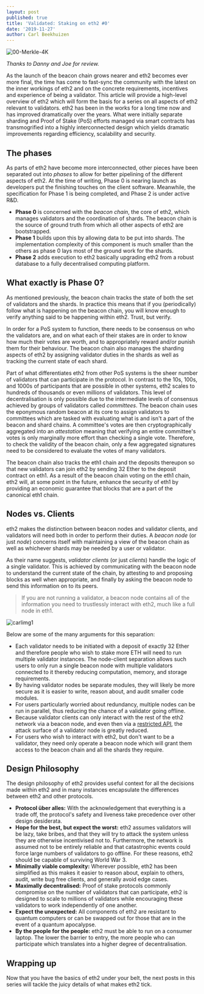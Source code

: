```yaml
---
layout: post
published: true
title: 'Validated: Staking on eth2 #0'
date: '2019-11-27'
author: Carl Beekhuizen
---
```


![00-Merkle-4K](https://blog.ethereum.org/img/2019/11/00-Merkle-4K.png)

*Thanks to Danny and Joe for review.*

As the launch of the beacon chain grows nearer and eth2 becomes ever more final, the time has come to fast-sync the community with the latest on the inner workings of eth2 and on the concrete requirements, incentives and experience of being a validator. This article will provide a high-level overview of eth2 which will form the basis for a series on all aspects of eth2 relevant to validators.
eth2 has been in the works for a long time now and has improved dramatically over the years. What were initially separate sharding and Proof of Stake (PoS) efforts managed via smart contracts has transmogrified into a highly interconnected design which yields dramatic improvements regarding efficiency, scalability and security. 

## The phases

As parts of eth2 have become more interconnected, other pieces have been separated out into _phases_ to allow for better pipelining of the different aspects of eth2. At the time of writing, Phase 0 is nearing launch as developers put the finishing touches on the client software. Meanwhile, the specification for Phase 1 is being completed, and Phase 2 is under active R&D.

* **Phase 0** is concerned with the *beacon chain*, the core of eth2, which manages validators and the coordination of shards. The beacon chain is the source of ground truth from which all other aspects of eth2 are bootstrapped.
* **Phase 1** builds upon this by allowing data to be put into shards. The implementation complexity of this component is much smaller than the others as phase 0 lays most of the ground work for the shards.
* **Phase 2** adds execution to eth2 basically upgrading eth2 from a robust database to a fully decentralised computing platform.

## What exactly is Phase 0?

As mentioned previously, the beacon chain tracks the state of both the set of validators and the shards. In practice this means that if you (periodically) follow what is happening on the beacon chain, you will know enough to verify anything said to be happening within eth2. Trust, but verify.

In order for a PoS system to function, there needs to be consensus on who the validators are, and on what each of their stakes are in order to know how much their votes are worth, and to appropriately reward and/or punish them for their behaviour. The beacon chain also manages the sharding aspects of eth2 by assigning validator duties in the shards as well as tracking the current state of each shard.

Part of what differentiates eth2 from other PoS systems is the sheer number of validators that can participate in the protocol. In contrast to the 10s, 100s, and 1000s of participants that are possible in other systems, eth2 scales to hundreds of thousands or even millions of validators. This level of decentralisation is only possible due to the intermediate levels of consensus achieved by groups of validators called *committees*. The beacon chain uses the eponymous random beacon at its core to assign validators to committees which are tasked with evaluating what is and isn't a part of the beacon and shard chains. A committee's votes are then cryptographically aggregated into an _attestation_ meaning that verifying an entire committee's votes is only marginally more effort than checking a single vote. Therefore, to check the validity of the beacon chain, only a few aggregated signatures need to be considered to evaluate the votes of many validators.

The beacon chain also tracks the eth1 chain and the deposits thereupon so that new validators can join eth2 by sending 32 Ether to the deposit contract on eth1. As a result of the beacon chain voting on the eth1 chain, eth2 will, at some point in the future, enhance the security of eth1 by providing an economic guarantee that blocks that are a part of the canonical eth1 chain.

## Nodes vs. Clients
eth2 makes the distinction between beacon nodes and validator clients, and validators will need both in order to perform their duties. A *beacon node* (or just *node*) concerns itself with maintaining a view of the beacon chain as well as whichever shards may be needed by a user or validator. 

As their name suggests, *validator clients* (or just *clients*) handle the logic of a single validator. This is achieved by communicating with the beacon node to understand the current state of the chain, by attesting to and proposing blocks as well when appropriate, and finally by asking the beacon node to send this information on to its peers. 

> If you are not running a validator, a beacon node contains all of the information you need to trustlessly interact with eth2, much like a full node in eth1.

![carlimg1](https://blog.ethereum.org/img/2019/11/carlimg1.png)

Below are some of the many arguments for this separation:

* Each validator needs to be initiated with a deposit of exactly 32 Ether and therefore people who wish to stake more ETH will need to run multiple validator instances. The node-client separation allows such users to only run a single beacon node with multiple validators connected to it thereby reducing computation, memory, and storage requirements.
* By having validator nodes be separate modules, they will likely be more secure as it is easier to write, reason about, and audit smaller code modules.
* For users particularly worried about redundancy, multiple nodes can be run in parallel, thus reducing the chance of a validator going offline.
* Because validator clients can only interact with the rest of the eth2 network via a beacon node, and even then via a [restricted API](https://github.com/ethereum/eth2.0-APIs/blob/master/apis/validator/beacon-node-validator-api.md), the attack surface of a validator node is greatly reduced.
* For users who wish to interact with eth2, but don't want to be a validator, they need only operate a beacon node which will grant them access to the beacon chain and all the shards they require.

## Design Philosophy

The design philosophy of eth2 provides useful context for all the decisions made within eth2 and in many instances encapsulate the differences between eth2 and other protocols.

* **Protocol über alles:** With the acknowledgement that everything is a trade off, the protocol's safety and liveness take precedence over other design desiderata.
* **Hope for the best, but expect the worst:** eth2 assumes validators will be lazy, take bribes, and that they will try to attack the system unless they are otherwise incentivised not to. Furthermore, the network is assumed not to be entirely reliable and that catastrophic events could force large numbers of validators to go offline. For these reasons, eth2 should be capable of surviving World War 3.
* **Minimally viable complexity:** Wherever possible, eth2 has been simplified as this makes it easier to reason about, explain to others, audit, write bug free clients, and generally avoid edge cases.
* **Maximally decentralised:** Proof of stake protocols commonly compromise on the number of validators that can participate, eth2 is designed to scale to millions of validators while encouraging these validators to work independently of one another.
* **Expect the unexpected:** All components of eth2 are resistant to quantum computers or can be swapped out for those that are in the event of a quantum apocalypse.
* **By the people for the people:** eth2 must be able to run on a consumer laptop. The lower the barrier to entry, the more people who can participate which translates into a higher degree of decentralisation.

## Wrapping up

Now that you have the basics of eth2 under your belt, the next posts in this series will tackle the juicy details of what makes eth2 tick.
